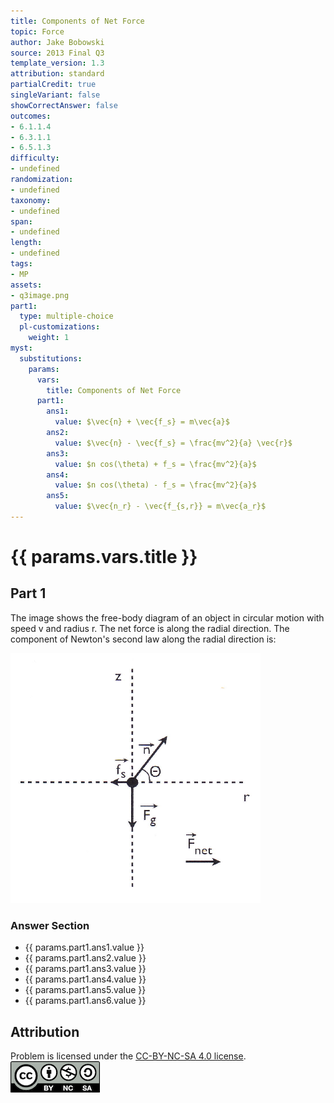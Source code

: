 ```yaml
---
title: Components of Net Force
topic: Force
author: Jake Bobowski
source: 2013 Final Q3
template_version: 1.3
attribution: standard
partialCredit: true
singleVariant: false
showCorrectAnswer: false
outcomes:
- 6.1.1.4
- 6.3.1.1
- 6.5.1.3
difficulty:
- undefined
randomization:
- undefined
taxonomy:
- undefined
span:
- undefined
length:
- undefined
tags:
- MP
assets:
- q3image.png
part1:
  type: multiple-choice
  pl-customizations:
    weight: 1
myst:
  substitutions:
    params:
      vars:
        title: Components of Net Force
      part1:
        ans1:
          value: $\vec{n} + \vec{f_s} = m\vec{a}$
        ans2:
          value: $\vec{n} - \vec{f_s} = \frac{mv^2}{a} \vec{r}$
        ans3:
          value: $n cos(\theta) + f_s = \frac{mv^2}{a}$
        ans4:
          value: $n cos(\theta) - f_s = \frac{mv^2}{a}$
        ans5:
          value: $\vec{n_r} - \vec{f_{s,r}} = m\vec{a_r}$
---
```

# {{ params.vars.title }}

## Part 1

The image shows the free-body diagram of an object in circular motion with speed v and radius r.
The net force is along the radial direction.
The component of Newton's second law along the radial direction is:

<img src="q3image.png" width="400" height="400" alt="Circular Motion FBD">

### Answer Section

- {{ params.part1.ans1.value }}
- {{ params.part1.ans2.value }}
- {{ params.part1.ans3.value }}
- {{ params.part1.ans4.value }}
- {{ params.part1.ans5.value }}
- {{ params.part1.ans6.value }}

## Attribution

Problem is licensed under the [CC-BY-NC-SA 4.0 license](https://creativecommons.org/licenses/by-nc-sa/4.0/).<br> ![The Creative Commons 4.0 license requiring attribution-BY, non-commercial-NC, and share-alike-SA license.](https://raw.githubusercontent.com/firasm/bits/master/by-nc-sa.png)
